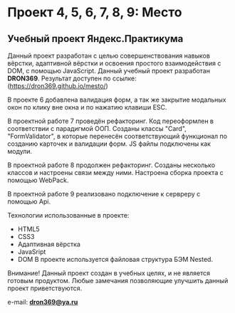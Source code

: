 # Проект 4, 5, 6, 7, 8, 9: Место
## Учебный проект Яндекс.Практикума

Данный проект разработан с целью совершенствования навыков вёрстки, адаптивной вёрстки и освоения простого взаимодействия с DOM, с помощью JavaScript.
Данный учебный проект разработан **DRON369**.
Результат доступен по ссылке: (https://dron369.github.io/mesto/)

В проекте 6 добавлена валидация форм, а так же закрытие модальных окон по клику вне окна и по нажатию клавиши ESC.

В проектной работе 7 проведён рефакторинг. Код переоформлен в соответствии с парадигмой ООП. Созданы классы "Card", "FormValidator", в которые перенесён соответствующий функционал по созданию карточек и валидации форм. JS файлы подключены как модули.

В проектной работе 8 продолжен рефакторинг. Созданы несколько классов и настроены связи между ними. Настроена сборка проекта c помощью WebPack.

В проектной работе 9 реализовано подключение к сервреру с помощью Api.

Технологии использованные в проекте:
* HTML5
* CSS3
* Адаптивная вёрстка
* JavaSript
* DOM
В проекте используется файловая структура БЭМ Nested.

Внимание! Данный проект создан в учебных целях, и не является готовым продуктом.
Любые замечания позволяющие улучшить данный проект приветствуются.


e-mail: **dron369@ya.ru**

